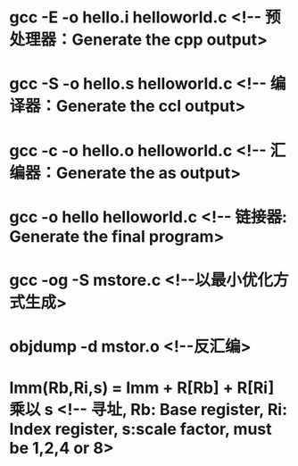 # gcc -E -o hello.i helloworld.c <!-- 预处理器：Generate the cpp output>

# gcc -S -o hello.s helloworld.c <!-- 编译器：Generate the ccl output>

# gcc -c -o hello.o helloworld.c <!-- 汇编器：Generate the as output>

# gcc -o hello helloworld.c <!-- 链接器: Generate the final program>

# gcc -og -S mstore.c <!--以最小优化方式生成>

# objdump -d mstor.o <!--反汇编>

# Imm(Rb,Ri,s) = Imm + R[Rb] + R[Ri] 乘以 s <!-- 寻址, Rb: Base register, Ri: Index register, s:scale factor, must be 1,2,4 or 8>

